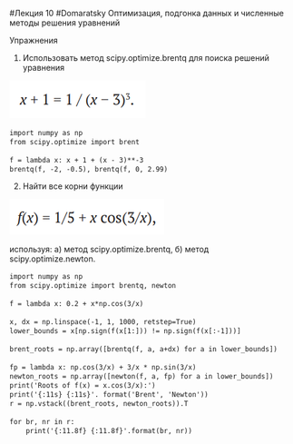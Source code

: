 #Лекция 10
#Domaratsky 
Оптимизация, подгонка данных и численные методы решения уравнений

Упражнения

1) Использовать метод scipy.optimize.brentq для поиска решений уравнения

![](images/image7.png)

    import numpy as np
    from scipy.optimize import brent

    f = lambda x: x + 1 + (x - 3)**-3
    brentq(f, -2, -0.5), brentq(f, 0, 2.99)

2) Найти все корни функции

![](images/image8.png)

используя: а) метод scipy.optimize.brentq, б) метод scipy.optimize.newton.

    import numpy as np
    from scipy.optimize import brentq, newton

    f = lambda x: 0.2 + x*np.cos(3/x)

    x, dx = np.linspace(-1, 1, 1000, retstep=True)
    lower_bounds = x[np.sign(f(x[1:])) != np.sign(f(x[:-1]))]

    brent_roots = np.array([brentq(f, a, a+dx) for a in lower_bounds])

    fp = lambda x: np.cos(3/x) + 3/x * np.sin(3/x)
    newton_roots = np.array([newton(f, a, fp) for a in lower_bounds])
    print('Roots of f(x) = x.cos(3/x):')
    print('{:11s} {:11s}'. format('Brent', 'Newton'))
    r = np.vstack((brent_roots, newton_roots)).T

    for br, nr in r:
        print('{:11.8f} {:11.8f}'.format(br, nr))